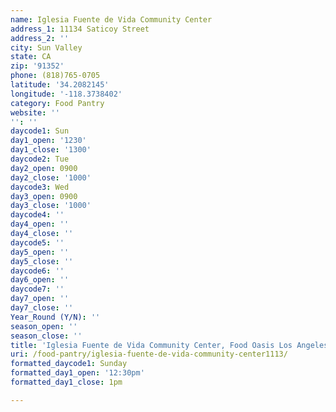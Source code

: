 ```yaml
---
name: Iglesia Fuente de Vida Community Center
address_1: 11134 Saticoy Street
address_2: ''
city: Sun Valley
state: CA
zip: '91352'
phone: (818)765-0705
latitude: '34.2082145'
longitude: '-118.3738402'
category: Food Pantry
website: ''
'': ''
daycode1: Sun
day1_open: '1230'
day1_close: '1300'
daycode2: Tue
day2_open: 0900
day2_close: '1000'
daycode3: Wed
day3_open: 0900
day3_close: '1000'
daycode4: ''
day4_open: ''
day4_close: ''
daycode5: ''
day5_open: ''
day5_close: ''
daycode6: ''
day6_open: ''
daycode7: ''
day7_open: ''
day7_close: ''
Year_Round (Y/N): ''
season_open: ''
season_close: ''
title: 'Iglesia Fuente de Vida Community Center, Food Oasis Los Angeles'
uri: /food-pantry/iglesia-fuente-de-vida-community-center1113/
formatted_daycode1: Sunday
formatted_day1_open: '12:30pm'
formatted_day1_close: 1pm

---
```

